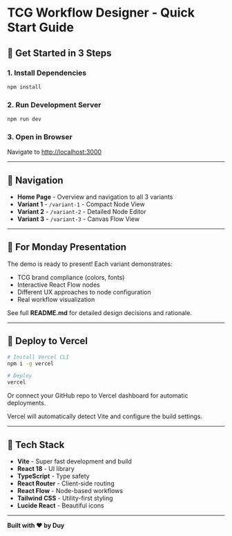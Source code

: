 # TCG Workflow Designer - Quick Start Guide

## 🚀 Get Started in 3 Steps

### 1. Install Dependencies
```bash
npm install
```

### 2. Run Development Server
```bash
npm run dev
```

### 3. Open in Browser
Navigate to [http://localhost:3000](http://localhost:3000)

---

## 📱 Navigation

- **Home Page** - Overview and navigation to all 3 variants
- **Variant 1** - `/variant-1` - Compact Node View
- **Variant 2** - `/variant-2` - Detailed Node Editor  
- **Variant 3** - `/variant-3` - Canvas Flow View

---

## 🎯 For Monday Presentation

The demo is ready to present! Each variant demonstrates:
- TCG brand compliance (colors, fonts)
- Interactive React Flow nodes
- Different UX approaches to node configuration
- Real workflow visualization

See full **README.md** for detailed design decisions and rationale.

---

## 🚢 Deploy to Vercel

```bash
# Install Vercel CLI
npm i -g vercel

# Deploy
vercel
```

Or connect your GitHub repo to Vercel dashboard for automatic deployments.

Vercel will automatically detect Vite and configure the build settings.

---

## 🔧 Tech Stack

- **Vite** - Super fast development and build
- **React 18** - UI library
- **TypeScript** - Type safety
- **React Router** - Client-side routing
- **React Flow** - Node-based workflows
- **Tailwind CSS** - Utility-first styling
- **Lucide React** - Beautiful icons

---

**Built with ❤️ by Duy**
